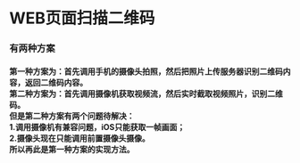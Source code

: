 # WEB页面扫描二维码
### 有两种方案
#### 第一种方案为：首先调用手机的摄像头拍照，然后把照片上传服务器识别二维码内容，返回二维码内容。<br/>第二种方案为：首先调用摄像机获取视频流，然后实时截取视频照片，识别二维码。<br/>但是第二种方案有两个问题待解决：<br/>1.调用摄像机有兼容问题，iOS只能获取一帧画面；<br/>2.摄像头现在只能调用前置摄像头摄像。<br/>所以再此是第一种方案的实现方法。
### 

<template>
  <demo :codeStr="str">
    WEB页面扫描二维码
    <view class="flex-center home-container-box-btn" @click="sancInfo">
      扫码获取
    </view>
  </demo>
</template>

<script>
  export default {
    data() {
      return {
        link: '',
        str: `
          <template>
            <view>
              <view class="flex-center home-container-box-btn" @click="sancInfo">
                扫码获取
              </view>
            </view>
          </template>

          <script>
            export default {
              data() {
                return {

                }
              },
              methods: {
                // webH5扫码
                scanCodeH5(){
                  let that = this;
                  uni.chooseImage({
                      count: 1, //默认9
                      sizeType: ['compressed'], //可以指定是原图还是压缩图，默认二者都有
                      // sourceType: ['album'], //从相册选择
                      success: function (chooseImageRes) {
                        uni.showLoading({
                          title:'识别中',
                          mask:true
                        })
                          const tempFilePaths = chooseImageRes.tempFilePaths;
                          uni.uploadFile({
                              url: 'https://upload.api.cli.im/upload.php?kid=cliim', //这个接口为草料二维码上传图片接口
                              filePath: tempFilePaths[0],
                              name: 'Filedata',
                              success: (uploadFileRes) => {
                                  console.log(JSON.parse(uploadFileRes.data));
                                  let result = JSON.parse(uploadFileRes.data)
                                  if(result.status==1){
                                    uni.request({
                                      url:'https://cli.im/apis/up/deqrimg', //这个接口为草料二维码识别二维码接口
                                      method:'POST',
                                      header: {
                                        'content-type': 'application/x-www-form-urlencoded' //自定义请求头信息
                                      },
                                      data:{
                                        img:result.data.path
                                      },
                                      success(data) {
                                        let resultData = data.data
                                        if(resultData.status==1){
                                          let scanCodeResult = resultData.info.data[0]
                                          console.log('二维码内容',scanCodeResult)
                                          }else{
                                            that.toast('非法二维码')
                                          }
                                        }else{
                                          that.toast(resultData.info)
                                        }
                                        console.log(data)
                                      },
                                      complete(res) {
                                        uni.hideLoading()
                                        console.log(res)
                                      }
                                    })
                                  }else{
                                    uni.hideLoading()
                                    that.toast(result.info)
                                  }
                                  
                              },
                              file:()=>{
                                uni.hideLoading()
                              }
                          });
                      }
                  })
                }
              }
            }
          <\/script>
          <style>
          .flex-center {
            /* #ifndef APP-NVUE */
            display: flex;
            /* #endif */
            flex-direction: row;
            justify-content: center;
            align-items: center;
          }
          .home-container-box-btn{
            width:686rpx;
            height:98rpx;
            background:rgba(46,213,115,1);
            border-radius:49rpx;
            font-size:32rpx;
            font-family:PingFang SC;
            font-weight:500;
            color:rgba(255,255,255,1);
            line-height:48rpx;
          }
          <\/style>
        `
      }
    },
    methods: {
      // webH5扫码
			scanCodeH5(){
				let that = this;
				uni.chooseImage({
				    count: 1, //默认9
				    sizeType: ['compressed'], //可以指定是原图还是压缩图，默认二者都有
				    // sourceType: ['album'], //从相册选择
				    success: function (chooseImageRes) {
							uni.showLoading({
								title:'识别中',
								mask:true
							})
								const tempFilePaths = chooseImageRes.tempFilePaths;
								uni.uploadFile({
										url: 'https://upload.api.cli.im/upload.php?kid=cliim', //这个接口为草料二维码上传图片接口
										filePath: tempFilePaths[0],
										name: 'Filedata',
										success: (uploadFileRes) => {
												console.log(JSON.parse(uploadFileRes.data));
												let result = JSON.parse(uploadFileRes.data)
												if(result.status==1){
													uni.request({
														url:'https://cli.im/apis/up/deqrimg', // 这个接口为草料二维码识别二维码接口
														method:'POST',
														header: {
															'content-type': 'application/x-www-form-urlencoded' //自定义请求头信息
														},
														data:{
															img:result.data.path
														},
														success(data) {
															let resultData = data.data
															if(resultData.status==1){
                                let scanCodeResult = resultData.info.data[0]
                                if(scanCodeResult){
                                  	console.log('二维码内容',scanCodeResult)
																}else{
																	that.toast('非法二维码')
																}
															}else{
																that.toast(resultData.info)
															}
															console.log(data)
														},
														complete(res) {
															uni.hideLoading()
															console.log(res)
														}
													})
												}else{
													uni.hideLoading()
													that.toast(result.info)
												}
										},
										file:()=>{
											uni.hideLoading()
										}
								});
				    }
				})
			}
    }
  }
</script>
<style>
.flex-center {
	/* #ifndef APP-NVUE */
	display: flex;
	/* #endif */
	flex-direction: row;
	justify-content: center;
	align-items: center;
}
.home-container-box-btn{
  width:686rpx;
  height:98rpx;
  background:rgba(46,213,115,1);
  border-radius:49rpx;
  font-size:32rpx;
  font-family:PingFang SC;
  font-weight:500;
  color:rgba(255,255,255,1);
  line-height:48rpx;
}
</style>